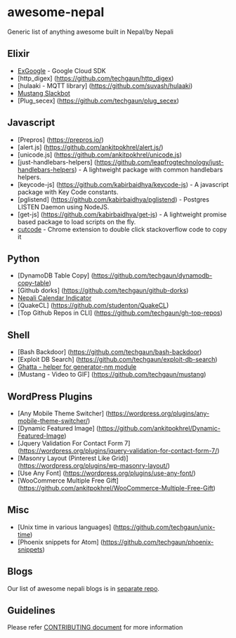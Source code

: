 # awesome-nepal
Generic list of anything awesome built in Nepal/by Nepali

Elixir
----------
- [ExGoogle](https://github.com/techgaun/ex_google) - Google Cloud SDK
- [http_digex] (https://github.com/techgaun/http_digex)
- [hulaaki - MQTT library] (https://github.com/suvash/hulaaki)
- [Mustang Slackbot](https://github.com/techgaun/ex_mustang)
- [Plug_secex] (https://github.com/techgaun/plug_secex)

Javascript
----------
- [Prepros] (https://prepros.io/)
- [alert.js] (https://github.com/ankitpokhrel/alert.js/)
- [unicode.js] (https://github.com/ankitpokhrel/unicode.js)
- [just-handlebars-helpers] (https://github.com/leapfrogtechnology/just-handlebars-helpers) - A lightweight package with common handlebars helpers.
- [keycode-js] (https://github.com/kabirbaidhya/keycode-js) - A javascript package with Key Code constants.
- [pglistend] (https://github.com/kabirbaidhya/pglistend) - Postgres LISTEN Daemon using NodeJS.
- [get-js] (https://github.com/kabirbaidhya/get-js) - A lightweight promise based package to load scripts on the fly.
- [cutcode](https://github.com/studenton/cutcode) - Chrome extension to double click stackoverflow code to copy it

Python
---------
- [DynamoDB Table Copy] (https://github.com/techgaun/dynamodb-copy-table)
- [Github dorks] (https://github.com/techgaun/github-dorks)
- [Nepali Calendar Indicator](https://github.com/techgaun/nepali-calendar-indicator)
- [QuakeCL] (https://github.com/studenton/QuakeCL)
- [Top Github Repos in CLI] (https://github.com/techgaun/gh-top-repos)

Shell
----------
- [Bash Backdoor] (https://github.com/techgaun/bash-backdoor)
- [Exploit DB Search] (https://github.com/techgaun/exploit-db-search)
- [Ghatta - helper for generator-nm module](https://github.com/techgaun/ghatta)
- [Mustang - Video to GIF] (https://github.com/techgaun/mustang)

WordPress Plugins
-----------------
- [Any Mobile Theme Switcher] (https://wordpress.org/plugins/any-mobile-theme-switcher/)
- [Dynamic Featured Image] (https://github.com/ankitpokhrel/Dynamic-Featured-Image)
- [Jquery Validation For Contact Form 7] (https://wordpress.org/plugins/jquery-validation-for-contact-form-7/)
- [Masonry Layout (Pinterest Like Grid)] (https://wordpress.org/plugins/wp-masonry-layout/)
- [Use Any Font] (https://wordpress.org/plugins/use-any-font/)
- [WooCommerce Multiple Free Gift] (https://github.com/ankitpokhrel/WooCommerce-Multiple-Free-Gift)

Misc
-----------------
- [Unix time in various languages] (https://github.com/techgaun/unix-time)
- [Phoenix snippets for Atom] (https://github.com/techgaun/phoenix-snippets)

Blogs
-----------------
Our list of awesome nepali blogs is in [separate repo](https://github.com/developers-nepal/blogs).

Guidelines
----------
Please refer [CONTRIBUTING document](CONTRIBUTING.md) for more information

